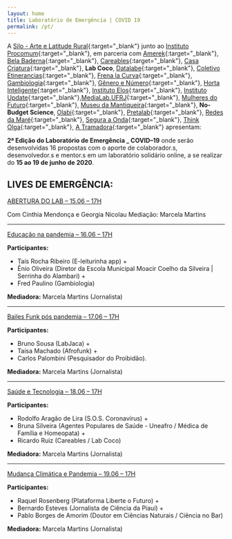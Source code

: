 ```yaml
---
layout: home
title: Laboratório de Emergência | COVID 19
permalink: /pt/
---
```


A [Silo - Arte e Latitude Rural](https://silo.org.br/){:target="_blank"} junto ao [Instituto Procomum](https://www.procomum.org/){:target="_blank"}, em parceria com [Amerek](https://twitter.com/amerek_ufmg){:target="_blank"}, [Bela Baderna](http://belabaderna.com.br/){:target="_blank"}, [Careables](https://www.careables.org/){:target="_blank"}, [Casa Criatura](https://www.instagram.com/casacriatura/){:target="_blank"}, **Lab Coco**, [Datalabe](https://datalabe.org/){:target="_blank"}, [Coletivo Etinerancias](https://www.instagram.com/etinerancias){:target="_blank"}, [Frena la Curva](https://frenalacurva.net/){:target="_blank"}, [Gambiologia](http://www.gambiologia.net/blog/){:target="_blank"}, [Gênero e Número](http://www.generonumero.media/){:target="_blank"}, [Horta Inteligente](https://hortainteligente.wixsite.com/hortainteligente){:target="_blank"}, [Instituto Elos](https://institutoelos.org/){:target="_blank"}, [Instituto Update](https://www.institutoupdate.org.br/){:target="_blank"},[MediaLab.UFRJ](href="http://medialabufrj.net/"){:target="_blank"}, [Mulheres do Futuro](https://www.instagram.com/mulheresdofuturopa/){:target="_blank"}, [Museu da Mantiqueira](https://museudamantiqueira.com.br/){:target="_blank"}, **No-Budget Science**, [Olabi](https://www.olabi.org.br){:target="_blank"}, [Pretalab](https://www.pretalab.com/){:target="_blank"}, [Redes da Maré](http://www.redesdamare.org.br/){:target="_blank"}, [Segura a Onda](https://seguraaonda.com.br/){:target="_blank"}, [Think Olga](https://www.thinkolga.com/){:target="_blank"}, [A Tramadora](https://www.tramadora.net/){:target="_blank"} apresentam:

**2ª Edição do Laboratório de Emergência _ COVID–19** onde serão desenvolvidas 16 propostas com o aporte de colaborador.s, desenvolvedor.s e mentor.s em um laboratório solidário online, a se realizar do **15 ao 19 de junho de 2020**. 

## LIVES DE EMERGÊNCIA:

[ABERTURA DO LAB – 15.06 – 17H](https://www.youtube.com/watch?v=oI8ndlAp_6c&feature=emb_title)
  
Com Cinthia Mendonça e Georgia Nicolau
Mediação: Marcela Martins
    
  ---
    
[Educação na pandemia – 16.06 – 17H](https://www.youtube.com/watch?v=NyuOxL33dqI&feature=youtu.be)
  
**Participantes:**
* Taís Rocha Ribeiro (E-leiturinha app) + 
* Ênio Oliveira (Diretor da Escola Municipal Moacir Coelho da Silveira | Serrinha do Alambari) + 
* Fred Paulino (Gambiologia)
  
**Mediadora:** 
Marcela Martins (Jornalista)
  
---
  
[Bailes Funk pós pandemia  – 17.06 – 17H](https://www.youtube.com/watch?v=Et4vz77e-N4&feature=youtu.be)
  
**Participantes:**
* Bruno Sousa (LabJaca) +
* Taisa Machado (Afrofunk) +
* Carlos Palombini (Pesquisador do Proibidão).
  
**Mediadora:** 
Marcela Martins (Jornalista)
   
---
   
[Saúde e Tecnologia – 18.06 – 17H](https://www.youtube.com/watch?v=QwYD1MfnXms&feature=youtu.be)
  
**Participantes:**
* Rodolfo Aragão de Lira (S.O.S. Coronavírus) +
* Bruna Silveira (Agentes Populares de Saúde - Uneafro / Médica de Família e Homeopata) +
* Ricardo Ruiz (Careables / Lab Coco)
    
**Mediadora:** 
Marcela Martins (Jornalista)
    
---
  
[Mudança Climática e Pandemia – 19.06 – 17H](https://www.youtube.com/watch?v=I6RHzYbDB3o&feature=youtu.be)
  
**Participantes:**
* Raquel Rosenberg (Plataforma Liberte o Futuro) +
* Bernardo Esteves (Jornalista de Ciência da Piauí) +
* Pablo Borges de Amorim (Doutor em Ciências Naturais / Ciência no Bar)
  
**Mediadora:** 
Marcela Martins (Jornalista)